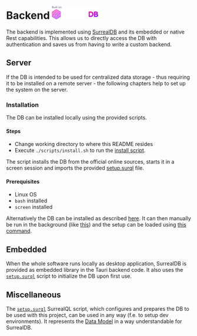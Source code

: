 # Backend <img src="../resources/builton-surrealdb-light.svg" alt="using SurrealDB" height="35"/>

The backend is implemented using [SurrealDB](https://surrealdb.com) and its embedded or native Rest capabilities. This
allows us to directly access the DB with authentication and saves us from having to write
a custom backend.

## Server

If the DB is intended to be used for centralized data storage - thus requiring it to be installed
on a remote server - the following chapters help to set up the system on the server.

### Installation

The DB can be installed locally using the provided scripts.

#### Steps

- Change working directory to where this README resides
- Execute `./scripts/install.sh` to run the [install script](scripts/install.sh). 

The script installs the DB from the official online sources, starts it in a screen session and imports
the provided [setup.surql](setup.surql) file.

#### Prerequisites

- Linux OS
- `bash` installed
- `screen` installed

Alternatively the DB can be installed as described [here](https://surrealdb.com/install). It can then
manually be run in the background (like [this](scripts/start.sh)) and the setup can be loaded using
[this command](scripts/setup.sh).

## Embedded

When the whole software runs locally as desktop application, SurrealDB is provided
as embedded library in the Tauri backend code. It also uses the [`setup.surql`](setup.surql)
script to initialize the DB upon first use.

## Miscellaneous

The [`setup.surql`](setup.surql) SurrealQL script, which configures and prepares the DB to be used with this project,
can be used in any way (f.e. to setup dev environments). It represents the [Data Model](../resources/Sabine_Projekt.pdf)
in a way understandable for SurrealDB.
